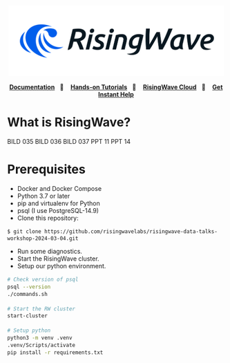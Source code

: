 <p align="center">
  <picture>
    <source srcset="https://github.com/risingwavelabs/risingwave/blob/main/.github/RisingWave-logo-dark.svg" width="500px" media="(prefers-color-scheme: dark)">
    <img src="https://github.com/risingwavelabs/risingwave/blob/main/.github/RisingWave-logo-light.svg" width="500px">
  </picture>
</p>


</div>

<p align="center">
  <a
    href="https://docs.risingwave.com/"
    target="_blank"
  ><b>Documentation</b></a>&nbsp;&nbsp;&nbsp;📑&nbsp;&nbsp;&nbsp;
  <a
    href="https://tutorials.risingwave.com/"
    target="_blank"
  ><b>Hands-on Tutorials</b></a>&nbsp;&nbsp;&nbsp;🎯&nbsp;&nbsp;&nbsp;
  <a
    href="https://cloud.risingwave.com/"
    target="_blank"
  ><b>RisingWave Cloud</b></a>&nbsp;&nbsp;&nbsp;🚀&nbsp;&nbsp;&nbsp;
  <a
    href="https://risingwave.com/slack"
    target="_blank"
  >
    <b>Get Instant Help</b>
  </a>
</p>


# What is RisingWave?
BILD 035
BILD 036
BILD 037
PPT 11
PPT 14




# Prerequisites

- Docker and Docker Compose
- Python 3.7 or later
- pip and virtualenv for Python
- psql (I use PostgreSQL-14.9)
- Clone this repository:
```
$ git clone https://github.com/risingwavelabs/risingwave-data-talks-workshop-2024-03-04.git
```

- Run some diagnostics.
- Start the RisingWave cluster.
- Setup our python environment.
```bash
# Check version of psql
psql --version
./commands.sh

# Start the RW cluster
start-cluster

# Setup python
python3 -m venv .venv
.venv/Scripts/activate
pip install -r requirements.txt
```

